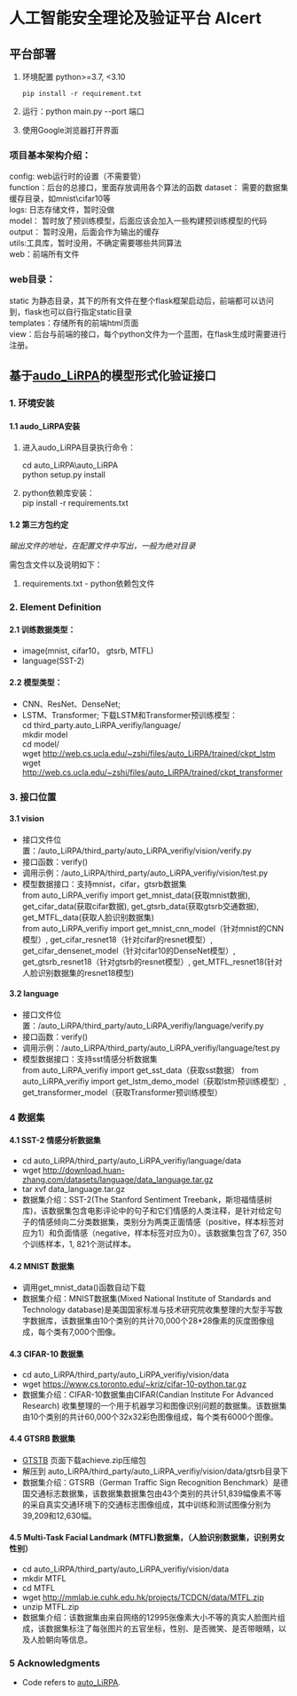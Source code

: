 # 人工智能安全理论及验证平台 AIcert

## 平台部署
1. 环境配置 python>=3.7, <3.10
	```
	pip install -r requirement.txt
	```

2. 运行：python main.py  --port 端口
3. 使用Google浏览器打开界面


 ### 项目基本架构介绍：

 config: web运行时的设置（不需要管）  
 function：后台的总接口，里面存放调用各个算法的函数
 dataset： 需要的数据集缓存目录，如mnist\cifar10等    
 logs: 日志存储文件，暂时没做  
 model： 暂时放了预训练模型，后面应该会加入一些构建预训练模型的代码  
 output： 暂时没用，后面会作为输出的缓存  
 utils:工具库，暂时没用，不确定需要哪些共同算法  
 web：前端所有文件  

### web目录：

static 为静态目录，其下的所有文件在整个flask框架启动后，前端都可以访问到，flask也可以自行指定static目录  
templates：存储所有的前端html页面  
view：后台与前端的接口，每个python文件为一个蓝图，在flask生成时需要进行注册。

## 基于[audo_LiRPA](https://github.com/Verified-Intelligence/auto_LiRPA)的模型形式化验证接口

### 1. 环境安装

#### 1.1 audo_LiRPA安装

1. 进入audo_LiRPA目录执行命令：

    cd auto_LiRPA\auto_LiRPA  
    python setup.py install  

2. python依赖库安装：  
   pip install -r requirements.txt
   


#### 1.2 第三方包约定

*输出文件的地址，在配置文件中写出，一般为绝对目录*

需包含文件以及说明如下：
1. requirements.txt - python依赖包文件

### 2. Element Definition

#### 2.1 训练数据类型：
- image(mnist, cifar10， gtsrb, MTFL)
- language(SST-2)

#### 2.2 模型类型：
- CNN、ResNet、DenseNet;
- LSTM、Transformer;
下载LSTM和Transformer预训练模型：  
cd third_party.auto_LiRPA_verifiy/language/  
mkdir model  
cd model/  
wget http://web.cs.ucla.edu/~zshi/files/auto_LiRPA/trained/ckpt_lstm  
wget http://web.cs.ucla.edu/~zshi/files/auto_LiRPA/trained/ckpt_transformer  



### 3. 接口位置
#### 3.1 vision
- 接口文件位置：/auto_LiRPA/third_party/auto_LiRPA_verifiy/vision/verify.py
- 接口函数：verify()
- 调用示例：/auto_LiRPA/third_party/auto_LiRPA_verifiy/vision/test.py
- 模型数据接口：支持mnist，cifar，gtsrb数据集   
from auto_LiRPA_verifiy import get_mnist_data(获取mnist数据), get_cifar_data(获取cifar数据), get_gtsrb_data(获取gtsrb交通数据), get_MTFL_data(获取人脸识别数据集)  
from auto_LiRPA_verifiy import get_mnist_cnn_model（针对mnist的CNN模型）, get_cifar_resnet18（针对cifar的resnet模型）, get_cifar_densenet_model（针对cifar10的DenseNet模型）, get_gtsrb_resnet18（针对gtsrb的resnet模型）, get_MTFL_resnet18(针对人脸识别数据集的resnet18模型)


#### 3.2 language
- 接口文件位置：/auto_LiRPA/third_party/auto_LiRPA_verifiy/language/verify.py
- 接口函数：verify()
- 调用示例：/auto_LiRPA/third_party/auto_LiRPA_verifiy/language/test.py
- 模型数据接口：支持sst情感分析数据集   
from auto_LiRPA_verifiy import get_sst_data（获取sst数据）
from auto_LiRPA_verifiy import get_lstm_demo_model（获取lstm预训练模型）, get_transformer_model（获取Transformer预训练模型）


### 4 数据集
#### 4.1 SST-2 情感分析数据集
- cd auto_LiRPA/third_party/auto_LiRPA_verifiy/language/data
- wget http://download.huan-zhang.com/datasets/language/data_language.tar.gz
- tar xvf data_language.tar.gz 
- 数据集介绍：SST-2(The Stanford Sentiment Treebank，斯坦福情感树库)，该数据集包含电影评论中的句子和它们情感的人类注释，是针对给定句子的情感倾向二分类数据集，类别分为两类正面情感（positive，样本标签对应为1）和负面情感（negative，样本标签对应为0）。该数据集包含了67, 350个训练样本，1, 821个测试样本。

#### 4.2 MNIST 数据集
- 调用get_mnist_data()函数自动下载
- 数据集介绍：MNIST数据集(Mixed National Institute of Standards and Technology database)是美国国家标准与技术研究院收集整理的大型手写数字数据库，该数据集由10个类别的共计70,000个28*28像素的灰度图像组成，每个类有7,000个图像。

#### 4.3 CIFAR-10 数据集
- cd auto_LiRPA/third_party/auto_LiRPA_verifiy/vision/data
- wget https://www.cs.toronto.edu/~kriz/cifar-10-python.tar.gz
- 数据集介绍：CIFAR-10数据集由CIFAR(Candian Institute For Advanced Research) 收集整理的一个用于机器学习和图像识别问题的数据集。该数据集由10个类别的共计60,000个32x32彩色图像组成，每个类有6000个图像。

#### 4.4 GTSRB 数据集
- [GTSTB](https://www.kaggle.com/meowmeowmeowmeowmeow/gtsrb-german-traffic-sign?select=Train) 页面下载achieve.zip压缩包
- 解压到 auto_LiRPA/third_party/auto_LiRPA_verifiy/vision/data/gtsrb目录下
- 数据集介绍：GTSRB（German Traffic Sign Recognition Benchmark）是德国交通标志数据集，该数据集数据集包由43个类别的共计51,839幅像素不等的采自真实交通环境下的交通标志图像组成，其中训练和测试图像分别为39,209和12,630幅。

#### 4.5 Multi-Task Facial Landmark (MTFL)数据集，（人脸识别数据集，识别男女性别）
- cd auto_LiRPA/third_party/auto_LiRPA_verifiy/vision/data
- mkdir MTFL
- cd MTFL
- wget http://mmlab.ie.cuhk.edu.hk/projects/TCDCN/data/MTFL.zip
- unzip MTFL.zip
- 数据集介绍：该数据集由来自网络的12995张像素大小不等的真实人脸图片组成，该数据集标注了每张图片的五官坐标，性别、是否微笑、是否带眼睛，以及人脸朝向等信息。

### 5 Acknowledgments

- Code refers to [auto_LiRPA](https://github.com/Verified-Intelligence/auto_LiRPA).




